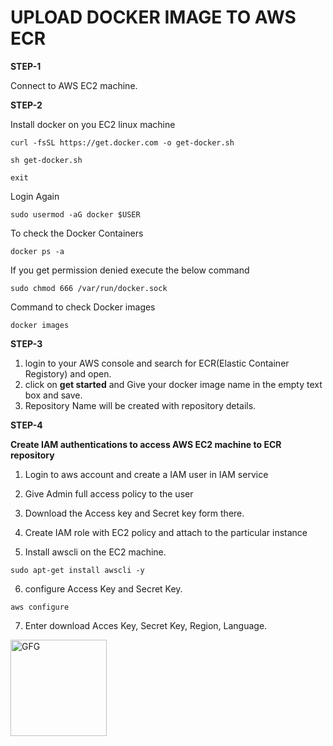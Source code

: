 # UPLOAD DOCKER IMAGE TO AWS ECR

**STEP-1**

Connect to AWS EC2 machine.

**STEP-2**

Install docker on you EC2 linux machine

```curl -fsSL https://get.docker.com -o get-docker.sh```

```sh get-docker.sh```

```exit```

Login Again

```sudo usermod -aG docker $USER```

To check the Docker Containers

```docker ps -a```

If you get permission denied execute the below command

```sudo chmod 666 /var/run/docker.sock```

Command to check Docker images

```docker images```

**STEP-3**
1) login to your AWS console and search for ECR(Elastic Container Registory) and open.
2) click on **get started** and Give your docker image name in the empty text box and save.
3) Repository Name will be created with repository details.

**STEP-4**

**Create IAM authentications to access AWS EC2 machine to ECR repository**

1) Login to aws account and create a IAM user in IAM service

2) Give Admin full access policy to the user 

3) Download the Access key and Secret key form there.

4) Create IAM role with EC2 policy and attach to the particular instance

5) Install awscli on the EC2 machine.

```sudo apt-get install awscli -y```

6) configure Access Key and Secret Key.

```aws configure```

7) Enter download Acces Key, Secret Key, Region, Language.







<img width="154" alt="GFG" src="https://user-images.githubusercontent.com/108786040/181249656-c4bf039b-c396-4569-89ac-6dd4dc1b3475.jpg">






